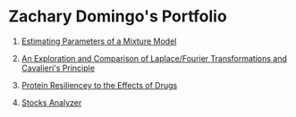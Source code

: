 # Zachary Domingo's Portfolio

1. [Estimating Parameters of a Mixture Model](https://github.com/z-domingo/z-domingo.github.io/blob/master/Est_Model_Params_Math457Midterm.pdf)

1. [An Exploration and Comparison of Laplace/Fourier Transformations and Cavalieri's Principle](https://github.com/z-domingo/z-domingo.github.io/blob/master/Laplace_Fourier_Trans_and_Cavalieris_Principle.pdf)

1. [Protein Resiliencey to the Effects of Drugs](https://github.com/z-domingo/z-domingo.github.io/blob/master/protein_resiliency_project.pdf)

1. [Stocks Analyzer](https://github.com/z-domingo/z-domingo.github.io/blob/master/stocks_analyzer)
